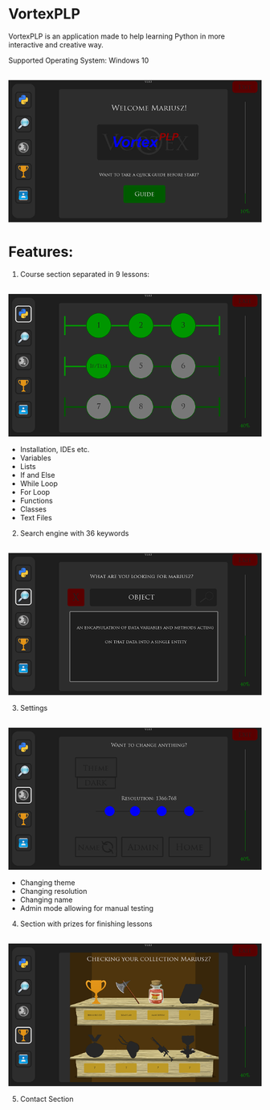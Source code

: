 # VortexPLP
VortexPLP is an application made to help learning Python in more interactive and creative way.

Supported Operating System: Windows 10

&emsp; ![Home](https://github.com/Dunno358/Pictures/blob/main/VortexPLP_start_screen.png?raw=true)

# Features:
1. Course section separated in 9 lessons: 

&emsp; ![Home](https://github.com/Dunno358/Pictures/blob/main/VortexPLP_lessons.png?raw=true)

<!--- ![Home](https://github.com/Dunno358/Pictures/blob/main/VortexPLP_dialog.png?raw=true) ![Home](https://github.com/Dunno358/Pictures/blob/main/VortexPLP_game.png?raw=true) ![Home](https://github.com/Dunno358/Pictures/blob/main/VortexPLP_game_console.png?raw=true) --->

   - Installation, IDEs etc. 
   - Variables
   - Lists
   - If and Else
   - While Loop
   - For Loop
   - Functions
   - Classes
   - Text Files
   
   
 2. Search engine with 36 keywords 
 
 &emsp; ![Home](https://github.com/Dunno358/Pictures/blob/main/VortexPLP_search_obj_complete.png?raw=true)
 
 3. Settings
 
  &emsp; ![Home](https://github.com/Dunno358/Pictures/blob/main/VortexPLP_settings.png?raw=true)
  
   - Changing theme
   - Changing resolution
   - Changing name
   - Admin mode allowing for manual testing
      
 4. Section with prizes for finishing lessons
 
  &emsp; ![Home](https://github.com/Dunno358/Pictures/blob/main/VortexPLP_prizes.png?raw=true)
 
 5. Contact Section 
